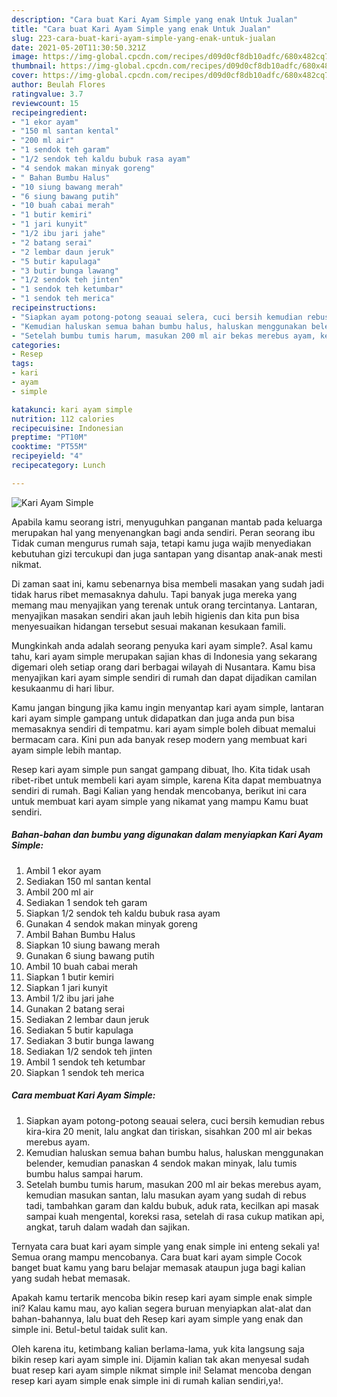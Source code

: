 ```yaml
---
description: "Cara buat Kari Ayam Simple yang enak Untuk Jualan"
title: "Cara buat Kari Ayam Simple yang enak Untuk Jualan"
slug: 223-cara-buat-kari-ayam-simple-yang-enak-untuk-jualan
date: 2021-05-20T11:30:50.321Z
image: https://img-global.cpcdn.com/recipes/d09d0cf8db10adfc/680x482cq70/kari-ayam-simple-foto-resep-utama.jpg
thumbnail: https://img-global.cpcdn.com/recipes/d09d0cf8db10adfc/680x482cq70/kari-ayam-simple-foto-resep-utama.jpg
cover: https://img-global.cpcdn.com/recipes/d09d0cf8db10adfc/680x482cq70/kari-ayam-simple-foto-resep-utama.jpg
author: Beulah Flores
ratingvalue: 3.7
reviewcount: 15
recipeingredient:
- "1 ekor ayam"
- "150 ml santan kental"
- "200 ml air"
- "1 sendok teh garam"
- "1/2 sendok teh kaldu bubuk rasa ayam"
- "4 sendok makan minyak goreng"
- " Bahan Bumbu Halus"
- "10 siung bawang merah"
- "6 siung bawang putih"
- "10 buah cabai merah"
- "1 butir kemiri"
- "1 jari kunyit"
- "1/2 ibu jari jahe"
- "2 batang serai"
- "2 lembar daun jeruk"
- "5 butir kapulaga"
- "3 butir bunga lawang"
- "1/2 sendok teh jinten"
- "1 sendok teh ketumbar"
- "1 sendok teh merica"
recipeinstructions:
- "Siapkan ayam potong-potong seauai selera, cuci bersih kemudian rebus kira-kira 20 menit, lalu angkat dan tiriskan, sisahkan 200 ml air bekas merebus ayam."
- "Kemudian haluskan semua bahan bumbu halus, haluskan menggunakan belender, kemudian panaskan 4 sendok makan minyak, lalu tumis bumbu halus sampai harum."
- "Setelah bumbu tumis harum, masukan 200 ml air bekas merebus ayam, kemudian masukan santan, lalu masukan ayam yang sudah di rebus tadi, tambahkan garam dan kaldu bubuk, aduk rata, kecilkan api masak sampai kuah mengental, koreksi rasa, setelah di rasa cukup matikan api, angkat, taruh dalam wadah dan sajikan."
categories:
- Resep
tags:
- kari
- ayam
- simple

katakunci: kari ayam simple 
nutrition: 112 calories
recipecuisine: Indonesian
preptime: "PT10M"
cooktime: "PT55M"
recipeyield: "4"
recipecategory: Lunch

---
```



![Kari Ayam Simple](https://img-global.cpcdn.com/recipes/d09d0cf8db10adfc/680x482cq70/kari-ayam-simple-foto-resep-utama.jpg)

Apabila kamu seorang istri, menyuguhkan panganan mantab pada keluarga merupakan hal yang menyenangkan bagi anda sendiri. Peran seorang ibu Tidak cuman mengurus rumah saja, tetapi kamu juga wajib menyediakan kebutuhan gizi tercukupi dan juga santapan yang disantap anak-anak mesti nikmat.

Di zaman  saat ini, kamu sebenarnya bisa membeli masakan yang sudah jadi tidak harus ribet memasaknya dahulu. Tapi banyak juga mereka yang memang mau menyajikan yang terenak untuk orang tercintanya. Lantaran, menyajikan masakan sendiri akan jauh lebih higienis dan kita pun bisa menyesuaikan hidangan tersebut sesuai makanan kesukaan famili. 



Mungkinkah anda adalah seorang penyuka kari ayam simple?. Asal kamu tahu, kari ayam simple merupakan sajian khas di Indonesia yang sekarang digemari oleh setiap orang dari berbagai wilayah di Nusantara. Kamu bisa menyajikan kari ayam simple sendiri di rumah dan dapat dijadikan camilan kesukaanmu di hari libur.

Kamu jangan bingung jika kamu ingin menyantap kari ayam simple, lantaran kari ayam simple gampang untuk didapatkan dan juga anda pun bisa memasaknya sendiri di tempatmu. kari ayam simple boleh dibuat memalui bermacam cara. Kini pun ada banyak resep modern yang membuat kari ayam simple lebih mantap.

Resep kari ayam simple pun sangat gampang dibuat, lho. Kita tidak usah ribet-ribet untuk membeli kari ayam simple, karena Kita dapat membuatnya sendiri di rumah. Bagi Kalian yang hendak mencobanya, berikut ini cara untuk membuat kari ayam simple yang nikamat yang mampu Kamu buat sendiri.

<!--inarticleads1-->

##### Bahan-bahan dan bumbu yang digunakan dalam menyiapkan Kari Ayam Simple:

1. Ambil 1 ekor ayam
1. Sediakan 150 ml santan kental
1. Ambil 200 ml air
1. Sediakan 1 sendok teh garam
1. Siapkan 1/2 sendok teh kaldu bubuk rasa ayam
1. Gunakan 4 sendok makan minyak goreng
1. Ambil  Bahan Bumbu Halus
1. Siapkan 10 siung bawang merah
1. Gunakan 6 siung bawang putih
1. Ambil 10 buah cabai merah
1. Siapkan 1 butir kemiri
1. Siapkan 1 jari kunyit
1. Ambil 1/2 ibu jari jahe
1. Gunakan 2 batang serai
1. Sediakan 2 lembar daun jeruk
1. Sediakan 5 butir kapulaga
1. Sediakan 3 butir bunga lawang
1. Sediakan 1/2 sendok teh jinten
1. Ambil 1 sendok teh ketumbar
1. Siapkan 1 sendok teh merica




<!--inarticleads2-->

##### Cara membuat Kari Ayam Simple:

1. Siapkan ayam potong-potong seauai selera, cuci bersih kemudian rebus kira-kira 20 menit, lalu angkat dan tiriskan, sisahkan 200 ml air bekas merebus ayam.
1. Kemudian haluskan semua bahan bumbu halus, haluskan menggunakan belender, kemudian panaskan 4 sendok makan minyak, lalu tumis bumbu halus sampai harum.
1. Setelah bumbu tumis harum, masukan 200 ml air bekas merebus ayam, kemudian masukan santan, lalu masukan ayam yang sudah di rebus tadi, tambahkan garam dan kaldu bubuk, aduk rata, kecilkan api masak sampai kuah mengental, koreksi rasa, setelah di rasa cukup matikan api, angkat, taruh dalam wadah dan sajikan.




Ternyata cara buat kari ayam simple yang enak simple ini enteng sekali ya! Semua orang mampu mencobanya. Cara buat kari ayam simple Cocok banget buat kamu yang baru belajar memasak ataupun juga bagi kalian yang sudah hebat memasak.

Apakah kamu tertarik mencoba bikin resep kari ayam simple enak simple ini? Kalau kamu mau, ayo kalian segera buruan menyiapkan alat-alat dan bahan-bahannya, lalu buat deh Resep kari ayam simple yang enak dan simple ini. Betul-betul taidak sulit kan. 

Oleh karena itu, ketimbang kalian berlama-lama, yuk kita langsung saja bikin resep kari ayam simple ini. Dijamin kalian tak akan menyesal sudah buat resep kari ayam simple nikmat simple ini! Selamat mencoba dengan resep kari ayam simple enak simple ini di rumah kalian sendiri,ya!.

